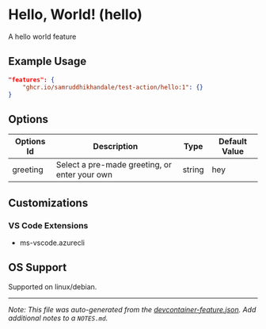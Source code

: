 
# Hello, World! (hello)

A hello world feature

## Example Usage

```json
"features": {
    "ghcr.io/samruddhikhandale/test-action/hello:1": {}
}
```

## Options

| Options Id | Description | Type | Default Value |
|-----|-----|-----|-----|
| greeting | Select a pre-made greeting, or enter your own | string | hey |

## Customizations

### VS Code Extensions

- ms-vscode.azurecli

## OS Support

Supported on linux/debian.

---

_Note: This file was auto-generated from the [devcontainer-feature.json](https://github.com/samruddhikhandale/test-action/blob/main/src/hello/devcontainer-feature.json).  Add additional notes to a `NOTES.md`._
